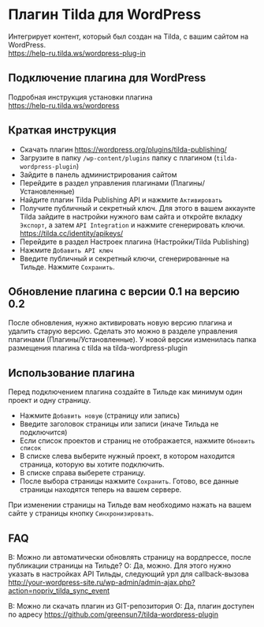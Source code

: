 # Плагин Tilda для WordPress
Интегрирует контент, который был создан на Tilda, с вашим сайтом на WordPress.  
https://help-ru.tilda.ws/wordpress-plug-in


## Подключение плагина для WordPress

Подробная инструкция установки плагина  
https://help-ru.tilda.ws/wordpress

## Краткая инструкция

* Скачать плагин https://wordpress.org/plugins/tilda-publishing/
* Загрузите в папку `/wp-content/plugins` папку с плагином (`tilda-wordpress-plugin`)
* Зайдите в панель администрирования сайтом
* Перейдите в раздел управления плагинами (Плагины/Установленные)
* Найдите плагин Tilda Publishing API и нажмите `Активировать`
* Получите публичный и секретный ключ. Для этого в вашем аккаунте Tilda зайдите в настройки нужного вам сайта и откройте вкладку `Экспорт`, а затем `API Integration` и нажмите сгенерировать ключи. https://tilda.cc/identity/apikeys/
* Перейдите в раздел Настроек плагина (Настройки/Tilda Publishing)
* Нажмите `Добавить API ключ`
* Введите публичный и секретный ключи, сгенерированные на Тильде. Нажмите `Сохранить`.

## Обновление плагина с версии 0.1 на версию 0.2
После обновления, нужно активировать новую версию плагина и удалить старую версию. Сделать это можно в разделе управления плагинами (Плагины/Установленные).
У новой версии изменилась папка размещения плагина с tilda на tilda-wordpress-plugin

## Использование плагина

Перед подключением плагина создайте в Тильде как минимум один проект и одну страницу.

* Нажмите `Добавить новую` (страницу или запись)
* Введите заголовок страницы или записи (иначе Тильда не подключится)
* Если список проектов и страниц не отображается, нажмите `Обновить список`
* В списке слева выберите нужный проект, в котором находится страница, которую вы хотите подключить.
* В списке справа выберете страницу.
* После выбора страницы нажмите `Сохранить`. Готово, все данные страницы находятся теперь на вашем сервере.

При изменении страницы на Тильде вам необходимо нажать на вашем сайте у страницы кнопку `Синхронизировать`.

## FAQ

В: Можно ли автоматически обновлять страницу на вордпрессе, после публикации страницы на Тильде?
О: Да, можно. Для этого нужно указать в настройках API Тильды, следующий урл для callback-вызова http://your-wordpress-site.ru/wp-admin/admin-ajax.php?action=nopriv_tilda_sync_event

В: Можно ли скачать плагин из GIT-репозитория
О: Да, плагин доступен по адресу https://github.com/greensun7/tilda-wordpress-plugin 
